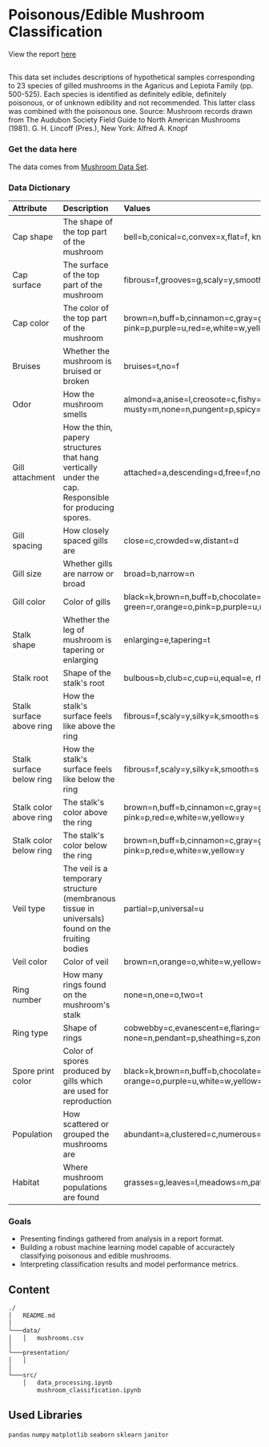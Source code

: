 # Poisonous/Edible Mushroom Classification 

View the report [here](link.com)

## 
This data set includes descriptions of hypothetical samples corresponding to 23 species of gilled mushrooms in the Agaricus and Lepiota Family (pp. 500-525). Each species is identified as definitely edible, definitely poisonous, or of unknown edibility and not recommended. This latter class was combined with the poisonous one. Source: Mushroom records drawn from The Audubon Society Field Guide to North American Mushrooms (1981). G. H. Lincoff (Pres.), New York: Alfred A. Knopf 

### Get the data here
The data comes from [Mushroom Data Set](https://www.kaggle.com/datasets/uciml/mushroom-classification). 

### Data Dictionary



| Attribute | Description | Values
|:---------|:-----------| :----------
Cap shape | The shape of the top part of the mushroom | bell=b,conical=c,convex=x,flat=f, knobbed=k,sunken=s
Cap surface | The surface of the top part of the mushroom|fibrous=f,grooves=g,scaly=y,smooth=s 
Cap color | The color of the top part of the mushroom |brown=n,buff=b,cinnamon=c,gray=g,green=r, pink=p,purple=u,red=e,white=w,yellow=y
Bruises | Whether the mushroom is bruised or broken | bruises=t,no=f 
Odor | How the mushroom smells | almond=a,anise=l,creosote=c,fishy=y,foul=f, musty=m,none=n,pungent=p,spicy=s 
Gill attachment | How the thin, papery structures that hang vertically under the cap. Responsible for producing spores.| attached=a,descending=d,free=f,notched=n 
Gill spacing | How closely spaced gills are | close=c,crowded=w,distant=d 
Gill size | Whether gills are narrow or broad |  broad=b,narrow=n 
Gill color | Color of gills |  black=k,brown=n,buff=b,chocolate=h,gray=g, green=r,orange=o,pink=p,purple=u,red=e, white=w,yellow=y
Stalk shape | Whether the leg of mushroom is tapering or enlarging|  enlarging=e,tapering=t 
Stalk root | Shape of the stalk's root | bulbous=b,club=c,cup=u,equal=e, rhizomorphs=z,rooted=r,missing=? 
Stalk surface above ring | How the stalk's surface feels like above the ring | fibrous=f,scaly=y,silky=k,smooth=s 
Stalk surface below ring | How the stalk's surface feels like below the ring | fibrous=f,scaly=y,silky=k,smooth=s 
Stalk color above ring | The stalk's color above the ring | brown=n,buff=b,cinnamon=c,gray=g,orange=o, pink=p,red=e,white=w,yellow=y 
Stalk color below ring | The stalk's color below the ring | brown=n,buff=b,cinnamon=c,gray=g,orange=o, pink=p,red=e,white=w,yellow=y 
Veil type |The veil is a temporary structure (membranous tissue in universals) found on the fruiting bodies| partial=p,universal=u 
Veil color |Color of veil| brown=n,orange=o,white=w,yellow=y
Ring number | How many rings found on the mushroom's stalk | none=n,one=o,two=t 
Ring type | Shape of rings | cobwebby=c,evanescent=e,flaring=f,large=l, none=n,pendant=p,sheathing=s,zone=z 
Spore print color | Color of spores produced by gills which are used for reproduction | black=k,brown=n,buff=b,chocolate=h,green=r, orange=o,purple=u,white=w,yellow=y
Population | How scattered or grouped the mushrooms are | abundant=a,clustered=c,numerous=n,scattered=s,several=v,solitary=y
Habitat | Where mushroom populations are found | grasses=g,leaves=l,meadows=m,paths=p,urban=u,waste=w,woods=d 






### Goals
- Presenting findings gathered from analysis in a report format.
- Building a robust machine learning model capable of accuractely classifying poisonous and edible mushrooms.
- Interpreting classification results and model performance metrics. 

## Content 

```bash
./
│   README.md
│   
└───data/
│   │   mushrooms.csv
│   
└───presentation/
│   │   
│   
└───src/
    │   data_processing.ipynb
    	mushroom_classification.ipynb 
```

## Used Libraries
`pandas` 
`numpy` 
`matplotlib`
`seaborn`
`sklearn`
`janitor`

